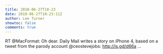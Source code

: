 ```yaml
---
title: 2010-06-27T10-23
date: 2010-06-27T10:23:11Z
author: Lee Turner
showtoc: false
comments: true
---
```


RT @MacFormat: Oh dear. Daily Mail writes a story on iPhone 4, based on a tweet from the parody account @ceostevejobs: http://is.gd/d66a ...

